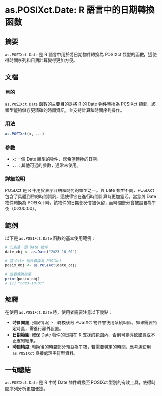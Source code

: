 <!--
Meta Description: # as.POSIXct.Date: R 語言中的日期轉換函數 ## 摘要 `as.POSIXct.Date` 是 R 語言中用於將日期物件轉換為 POSIXct 類型的函數，這使得時間序列和日期計算變得更加方便。 ## 文檔 ### 目的 `as.POSIXct.Date` 函數的主要目的是將 R...
Meta Keywords: posixct, date, 物件轉換為, date_obj, 2023
-->

# as.POSIXct.Date: R 語言中的日期轉換函數

## 摘要
`as.POSIXct.Date` 是 R 語言中用於將日期物件轉換為 POSIXct 類型的函數，這使得時間序列和日期計算變得更加方便。

## 文檔
### 目的
`as.POSIXct.Date` 函數的主要目的是將 R 的 Date 物件轉換為 POSIXct 類型，該類型能夠儲存更精確的時間資訊，並支持計算和時間序列操作。

### 用法
```R
as.POSIXct(x, ...)
```

### 參數
- `x`: 一個 Date 類型的物件，您希望轉換的日期。
- `...`: 其他可選的參數，通常未使用。

### 詳細說明
POSIXct 是 R 中用於表示日期和時間的類型之一。與 Date 類型不同，POSIXct 包含了具體到秒的時間資訊，這使得它在進行時間計算時更加靈活。當您將 Date 物件轉換為 POSIXct 時，該物件的日期部分會被保留，而時間部分會被設置為午夜（00:00:00）。

## 範例
以下是 `as.POSIXct.Date` 函數的基本使用範例：

```R
# 先創建一個 Date 物件
date_obj <- as.Date("2023-10-01")

# 將 Date 物件轉換為 POSIXct
posix_obj <- as.POSIXct(date_obj)

# 查看轉換結果
print(posix_obj)
# [1] "2023-10-01"
```

## 解釋
在使用 `as.POSIXct.Date` 時，使用者需要注意以下幾點：
- **時區問題**: 預設情況下，轉換後的 POSIXct 物件會使用系統時區。如果需要特定時區，需進行額外設置。
- **日期範圍**: 確保 Date 物件的日期在 R 支援的範圍內，否則可能導致錯誤或不正確的結果。
- **時間精度**: 轉換後的時間部分預設為午夜，若需要特定的時間，應考慮使用 `as.POSIXct` 直接處理字符型資料。

## 一句總結
`as.POSIXct.Date` 是 R 中將 Date 物件轉換至 POSIXct 型別的有效工具，使得時間序列分析更加便捷。